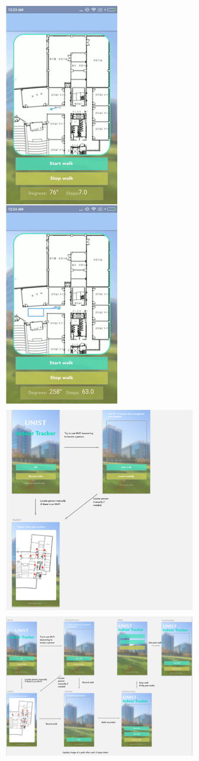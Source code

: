 
![ ](demo/indoorunist1.gif)![ ](demo/indoorunist2.gif)



![ ](demo/FirstDraft.png)


![ ](demo/FinalDraft.png)
